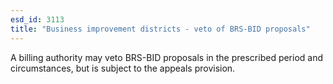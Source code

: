 ```yaml
---
esd_id: 3113
title: "Business improvement districts - veto of BRS-BID proposals"
---
```


A billing authority may veto BRS-BID proposals in the prescribed period and circumstances, but is subject to the appeals provision. 

